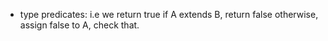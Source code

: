  - type predicates: i.e we return true if A extends B, return false otherwise, assign false to A, check that.